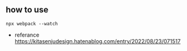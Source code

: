 
## how to use

```
npx webpack --watch
```

* referance https://kitasenjudesign.hatenablog.com/entry/2022/08/23/071517
